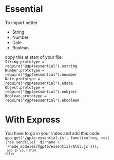 # Essential

To import better
- String
- Number
- Date
- Boolean


copy this at start of your file:<br>
<code>String.prototype =  require("@gp4eessential").estring</code><br>
<code>Number.prototype =  require("@gp4eessential").enumber</code><br>
<code>Date.prototype =  require("@gp4eessential").edate</code><br>
<code>Object.prototype =  require("@gp4eessential").eobject</code><br>
<code>Boolean.prototype =  require("@gp4eessential").eboolean</code><br>

# With Express

You have to go in your index and add this code: <br>
<code>app.get('/gp4e-essential.js', function(req, res) {res.sendFile(__dirname + '/node_modules/@gp4e/essential/html.js')});<code><br>
and in your html file:
<code><script src="/gp4e-essential.js"></script></code>